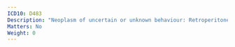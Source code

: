 ```yaml
---
ICD10: D483
Description: "Neoplasm of uncertain or unknown behaviour: Retroperitoneum"
Matters: No
Weight: 0
---
```


